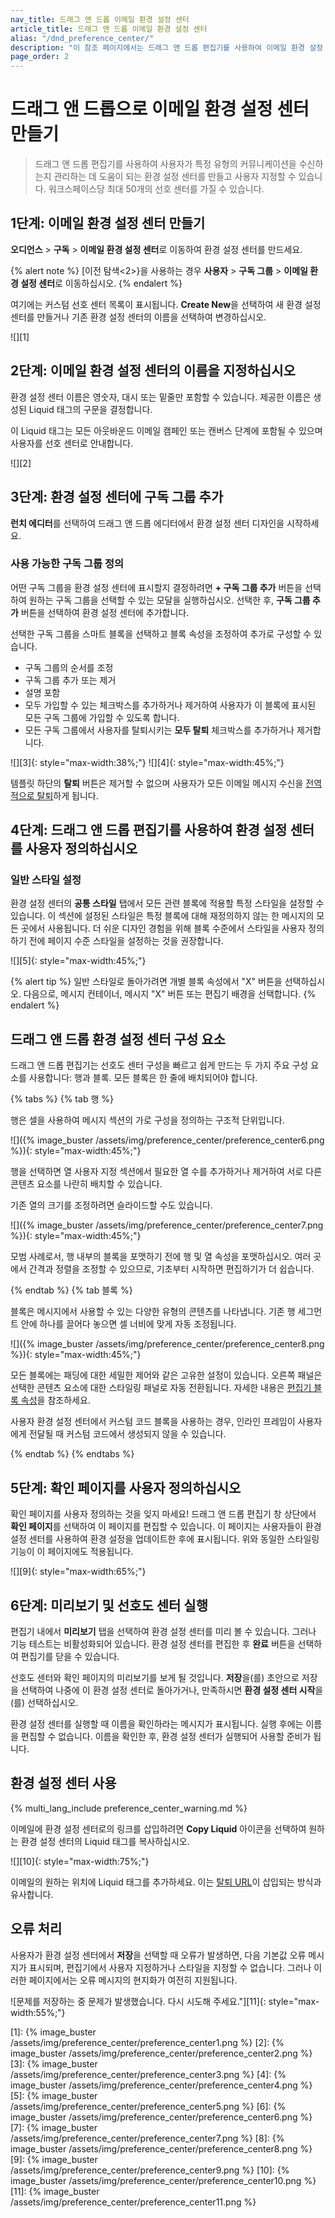 ```yaml
---
nav_title: 드래그 앤 드롭 이메일 환경 설정 센터
article_title: 드래그 앤 드롭 이메일 환경 설정 센터
alias: "/dnd_preference_center/"
description: "이 참조 페이지에서는 드래그 앤 드롭 편집기를 사용하여 이메일 환경 설정 센터를 만드는 방법을 다룹니다."
page_order: 2
---
```


# 드래그 앤 드롭으로 이메일 환경 설정 센터 만들기

> 드래그 앤 드롭 편집기를 사용하여 사용자가 특정 유형의 커뮤니케이션을 수신하는지 관리하는 데 도움이 되는 환경 설정 센터를 만들고 사용자 지정할 수 있습니다. 워크스페이스당 최대 50개의 선호 센터를 가질 수 있습니다.

## 1단계: 이메일 환경 설정 센터 만들기

**오디언스** > **구독** > **이메일 환경 설정 센터**로 이동하여 환경 설정 센터를 만드세요.

{% alert note %}
[이전 탐색<2>}을 사용하는 경우 **사용자** > **구독 그룹** > **이메일 환경 설정 센터**로 이동하십시오.
{% endalert %}

여기에는 커스텀 선호 센터 목록이 표시됩니다. **Create New**을 선택하여 새 환경 설정 센터를 만들거나 기존 환경 설정 센터의 이름을 선택하여 변경하십시오.

![][1]

## 2단계: 이메일 환경 설정 센터의 이름을 지정하십시오

환경 설정 센터 이름은 영숫자, 대시 또는 밑줄만 포함할 수 있습니다. 제공한 이름은 생성된 Liquid 태그의 구문을 결정합니다. 

이 Liquid 태그는 모든 아웃바운드 이메일 캠페인 또는 캔버스 단계에 포함될 수 있으며 사용자를 선호 센터로 안내합니다.

![][2]

## 3단계: 환경 설정 센터에 구독 그룹 추가

**런치 에디터**를 선택하여 드래그 앤 드롭 에디터에서 환경 설정 센터 디자인을 시작하세요.

### 사용 가능한 구독 그룹 정의

어떤 구독 그룹을 환경 설정 센터에 표시할지 결정하려면 **\+ 구독 그룹 추가** 버튼을 선택하여 원하는 구독 그룹을 선택할 수 있는 모달을 실행하십시오. 선택한 후, **구독 그룹 추가** 버튼을 선택하여 환경 설정 센터에 추가합니다.

선택한 구독 그룹을 스마트 블록을 선택하고 블록 속성을 조정하여 추가로 구성할 수 있습니다.
- 구독 그룹의 순서를 조정
- 구독 그룹 추가 또는 제거
- 설명 포함
- 모두 가입할 수 있는 체크박스를 추가하거나 제거하여 사용자가 이 블록에 표시된 모든 구독 그룹에 가입할 수 있도록 합니다.
- 모든 구독 그룹에서 사용자를 탈퇴시키는 **모두 탈퇴** 체크박스를 추가하거나 제거합니다.

![][3]{: style="max-width:38%;"} ![][4]{: style="max-width:45%;"}

템플릿 하단의 **탈퇴** 버튼은 제거할 수 없으며 사용자가 모든 이메일 메시지 수신을 [전역적으로 탈퇴]({{site.baseurl}}/user_guide/message_building_by_channel/email/managing_user_subscriptions/#subscription-states)하게 됩니다.

## 4단계: 드래그 앤 드롭 편집기를 사용하여 환경 설정 센터를 사용자 정의하십시오

### 일반 스타일 설정

환경 설정 센터의 **공통 스타일** 탭에서 모든 관련 블록에 적용할 특정 스타일을 설정할 수 있습니다. 이 섹션에 설정된 스타일은 특정 블록에 대해 재정의하지 않는 한 메시지의 모든 곳에서 사용됩니다. 더 쉬운 디자인 경험을 위해 블록 수준에서 스타일을 사용자 정의하기 전에 페이지 수준 스타일을 설정하는 것을 권장합니다.

![][5]{: style="max-width:45%;"}

{% alert tip %}
일반 스타일로 돌아가려면 개별 블록 속성에서 "X" 버튼을 선택하십시오. 다음으로, 메시지 컨테이너, 메시지 "X" 버튼 또는 편집기 배경을 선택합니다.
{% endalert %}

## 드래그 앤 드롭 환경 설정 센터 구성 요소

드래그 앤 드롭 편집기는 선호도 센터 구성을 빠르고 쉽게 만드는 두 가지 주요 구성 요소를 사용합니다: 행과 블록. 모든 블록은 한 줄에 배치되어야 합니다.

{% tabs %}
{% tab 행 %}

행은 셀을 사용하여 메시지 섹션의 가로 구성을 정의하는 구조적 단위입니다.

![]({% image_buster /assets/img/preference_center/preference_center6.png %}){: style="max-width:45%;"}

행을 선택하면 열 사용자 지정 섹션에서 필요한 열 수를 추가하거나 제거하여 서로 다른 콘텐츠 요소를 나란히 배치할 수 있습니다.

기존 열의 크기를 조정하려면 슬라이드할 수도 있습니다.

![]({% image_buster /assets/img/preference_center/preference_center7.png %}){: style="max-width:45%;"}

모범 사례로서, 행 내부의 블록을 포맷하기 전에 행 및 열 속성을 포맷하십시오. 여러 곳에서 간격과 정렬을 조정할 수 있으므로, 기초부터 시작하면 편집하기가 더 쉽습니다.

{% endtab %}
{% tab 블록 %}

블록은 메시지에서 사용할 수 있는 다양한 유형의 콘텐츠를 나타냅니다. 기존 행 세그먼트 안에 하나를 끌어다 놓으면 셀 너비에 맞게 자동 조정됩니다.

![]({% image_buster /assets/img/preference_center/preference_center8.png %}){: style="max-width:45%;"}

모든 블록에는 패딩에 대한 세밀한 제어와 같은 고유한 설정이 있습니다. 오른쪽 패널은 선택한 콘텐츠 요소에 대한 스타일링 패널로 자동 전환됩니다. 자세한 내용은 [편집기 블록 속성]({{site.baseurl}}/user_guide/message_building_by_channel/in-app_messages/drag_and_drop/editor_blocks/)을 참조하세요.

사용자 환경 설정 센터에서 커스텀 코드 블록을 사용하는 경우, 인라인 프레임이 사용자에게 전달될 때 커스텀 코드에서 생성되지 않을 수 있습니다.

{% endtab %}
{% endtabs %}

## 5단계: 확인 페이지를 사용자 정의하십시오

확인 페이지를 사용자 정의하는 것을 잊지 마세요! 드래그 앤 드롭 편집기 창 상단에서 **확인 페이지**를 선택하여 이 페이지를 편집할 수 있습니다. 이 페이지는 사용자들이 환경 설정 센터를 사용하여 환경 설정을 업데이트한 후에 표시됩니다. 위와 동일한 스타일링 기능이 이 페이지에도 적용됩니다.

![][9]{: style="max-width:65%;"}

## 6단계: 미리보기 및 선호도 센터 실행

편집기 내에서 **미리보기** 탭을 선택하여 환경 설정 센터를 미리 볼 수 있습니다. 그러나 기능 테스트는 비활성화되어 있습니다. 환경 설정 센터를 편집한 후 **완료** 버튼을 선택하여 편집기를 닫을 수 있습니다.

선호도 센터와 확인 페이지의 미리보기를 보게 될 것입니다. **저장**을(를) 초안으로 저장을 선택하여 나중에 이 환경 설정 센터로 돌아가거나, 만족하시면 **환경 설정 센터 시작**을(를) 선택하십시오.

환경 설정 센터를 실행할 때 이름을 확인하라는 메시지가 표시됩니다. 실행 후에는 이름을 편집할 수 없습니다. 이름을 확인한 후, 환경 설정 센터가 실행되어 사용할 준비가 됩니다.

## 환경 설정 센터 사용

{% multi_lang_include preference_center_warning.md %}

이메일에 환경 설정 센터로의 링크를 삽입하려면 **Copy Liquid** 아이콘을 선택하여 원하는 환경 설정 센터의 Liquid 태그를 복사하십시오.

![][10]{: style="max-width:75%;"}

이메일의 원하는 위치에 Liquid 태그를 추가하세요. 이는 [탈퇴 URL]({{site.baseurl}}/user_guide/message_building_by_channel/email/preference_center/preference_center/#custom-footer)이 삽입되는 방식과 유사합니다.

## 오류 처리

사용자가 환경 설정 센터에서 **저장**을 선택할 때 오류가 발생하면, 다음 기본값 오류 메시지가 표시되며, 편집기에서 사용자 지정하거나 스타일을 지정할 수 없습니다. 그러나 이러한 페이지에서는 오류 메시지의 현지화가 여전히 지원됩니다. 

![문제를 저장하는 중 문제가 발생했습니다. 다시 시도해 주세요."][11]{: style="max-width:55%;"}

[1]: {% image_buster /assets/img/preference_center/preference_center1.png %}
[2]: {% image_buster /assets/img/preference_center/preference_center2.png %}
[3]: {% image_buster /assets/img/preference_center/preference_center3.png %}
[4]: {% image_buster /assets/img/preference_center/preference_center4.png %}
[5]: {% image_buster /assets/img/preference_center/preference_center5.png %}
[6]: {% image_buster /assets/img/preference_center/preference_center6.png %}
[7]: {% image_buster /assets/img/preference_center/preference_center7.png %}
[8]: {% image_buster /assets/img/preference_center/preference_center8.png %}
[9]: {% image_buster /assets/img/preference_center/preference_center9.png %}
[10]: {% image_buster /assets/img/preference_center/preference_center10.png %}
[11]: {% image_buster /assets/img/preference_center/preference_center11.png %} 
